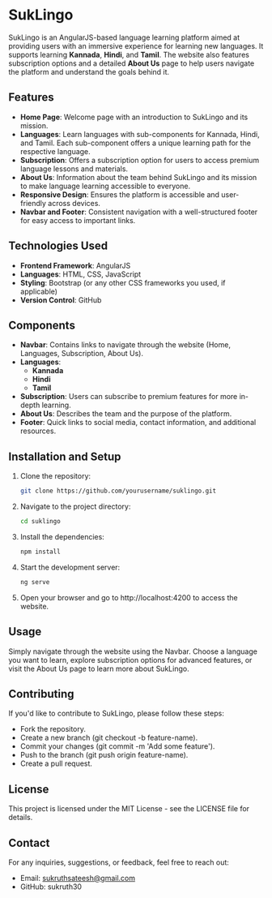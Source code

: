 # SukLingo

SukLingo is an AngularJS-based language learning platform aimed at providing users with an immersive experience for learning new languages. It supports learning **Kannada**, **Hindi**, and **Tamil**. The website also features subscription options and a detailed **About Us** page to help users navigate the platform and understand the goals behind it.

## Features
- **Home Page**: Welcome page with an introduction to SukLingo and its mission.
- **Languages**: Learn languages with sub-components for Kannada, Hindi, and Tamil. Each sub-component offers a unique learning path for the respective language.
- **Subscription**: Offers a subscription option for users to access premium language lessons and materials.
- **About Us**: Information about the team behind SukLingo and its mission to make language learning accessible to everyone.
- **Responsive Design**: Ensures the platform is accessible and user-friendly across devices.
- **Navbar and Footer**: Consistent navigation with a well-structured footer for easy access to important links.

## Technologies Used
- **Frontend Framework**: AngularJS
- **Languages**: HTML, CSS, JavaScript
- **Styling**: Bootstrap (or any other CSS frameworks you used, if applicable)
- **Version Control**: GitHub

## Components
- **Navbar**: Contains links to navigate through the website (Home, Languages, Subscription, About Us).
- **Languages**: 
  - **Kannada**
  - **Hindi**
  - **Tamil**
- **Subscription**: Users can subscribe to premium features for more in-depth learning.
- **About Us**: Describes the team and the purpose of the platform.
- **Footer**: Quick links to social media, contact information, and additional resources.

## Installation and Setup
1. Clone the repository:
   ```bash
   git clone https://github.com/yourusername/suklingo.git
2. Navigate to the project directory:
   ```bash
   cd suklingo
3. Install the dependencies:
   ```bash
   npm install
4. Start the development server:
   ```bash
   ng serve
5. Open your browser and go to http://localhost:4200 to access the website.

## Usage
Simply navigate through the website using the Navbar. Choose a language you want to learn, explore subscription options for advanced features, or visit the About Us page to learn more about SukLingo.

## Contributing
If you'd like to contribute to SukLingo, please follow these steps:
  - Fork the repository.
  - Create a new branch (git checkout -b feature-name).
  - Commit your changes (git commit -m 'Add some feature').
  - Push to the branch (git push origin feature-name).
  - Create a pull request.

## License
This project is licensed under the MIT License - see the LICENSE file for details.

## Contact
For any inquiries, suggestions, or feedback, feel free to reach out:
  - Email: sukruthsateesh@gmail.com
  - GitHub: sukruth30
